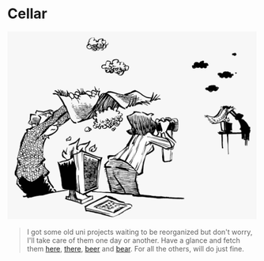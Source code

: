 # Cellar

![](pics/smoke.png)

> I got some old uni projects waiting to be reorganized but don't worry, I'll take care of them one day or another. Have a glance and fetch them [here](https://github.com/matteogiorgi/interprete_funzionale), [there](https://github.com/matteogiorgi/graph), [beer](https://github.com/matteogiorgi/membox) and [bear](https://github.com/matteogiorgi/sparse). For all the others, [<i class="fab fa-github"></i>](https://github.com/matteogiorgi) will do just fine.
